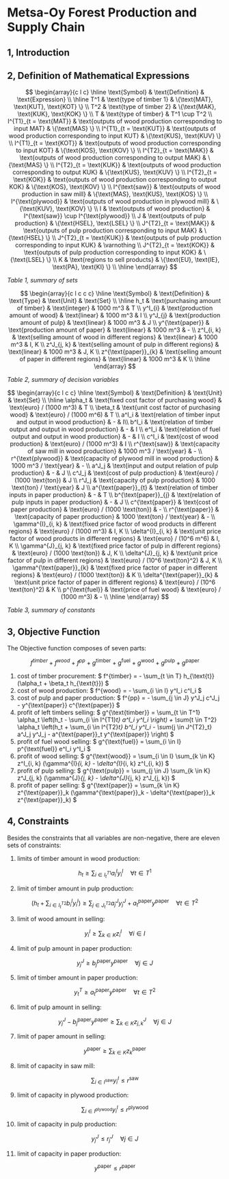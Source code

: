 
# Metsa-Oy Forest Production and Supply Chain

## 1, Introduction

## 2, Definition of Mathematical Expressions

$$
\begin{array}{c l c}
	  \hline
	  \text{Symbol} & \text{Definition} & \text{Expression} \\
	  \hline
	  T^1 & \text{type of timber 1} & \{\text{MAT}, \text{KUT}, \text{KOT} \} \\
	  T^2 & \text{type of timber 2} & \{\text{MAK}, \text{KUK}, \text{KOK} \} \\
		T & \text{type of timber} & T^1 \cup T^2 \\
		I^{T1}_{t = \text{MAT}} & \text{outputs of wood production corresponding to input MAT} & \{\text{MAS} \} \\
		I^{T1}_{t = \text{KUT}} & \text{outputs of wood production corresponding to input KUT} & \{\text{KUS}, \text{KUV} \} \\
		I^{T1}_{t = \text{KOT}} & \text{outputs of wood production corresponding to input KOT} & \{\text{KOS}, \text{KOV} \} \\
		I^{T2}_{t = \text{MAK}} & \text{outputs of wood production corresponding to output MAK} & \{\text{MAS} \} \\
		I^{T2}_{t = \text{KUK}} & \text{outputs of wood production corresponding to output KUK} & \{\text{KUS}, \text{KUV} \} \\
		I^{T2}_{t = \text{KOK}} & \text{outputs of wood production corresponding to output KOK} & \{\text{KOS}, \text{KOV} \} \\
	  I^{\text{saw}} & \text{outputs of wood production in saw mill} & \{\text{MAS}, \text{KUS}, \text{KOS} \} \\
	  I^{\text{plywood}} & \text{outputs of wood production in plywood mill} & \{\text{KUV}, \text{KOV} \} \\
		I & \text{outputs of wood production} & I^{\text{saw}} \cup I^{\text{plywood}} \\
		J & \text{outputs of pulp production} & \{\text{HSEL}, \text{LSEL} \} \\
		J^{T2}_{t = \text{MAK}} & \text{outputs of pulp production corresponding to input MAK} & \{\text{HSEL} \} \\
		J^{T2}_{t = \text{KUK}} & \text{outputs of pulp production corresponding to input KUK} & \varnothing \\
		J^{T2}_{t = \text{KOK}} & \text{outputs of pulp production corresponding to input KOK} & \{\text{LSEL} \} \\
		K & \text{regions to sell products} & \{\text{EU}, \text{IE}, \text{PA}, \text{KI} \} \\
	  \hline
\end{array}
$$

_Table 1, summary of sets_

$$
\begin{array}{c l c c c}
		\hline
		\text{Symbol} & \text{Definition} & \text{Type} & \text{Unit} & \text{Set} \\
		\hline
		h_t & \text{purchasing amount of timber} & \text{integer} & 1000 m^3 & T \\
		y^I_{i} & \text{production amount of wood} & \text{linear} & 1000 m^3 & I \\
		y^J_{j} & \text{production amount of pulp} & \text{linear} & 1000 m^3 & J \\
		y^{\text{paper}} & \text{production amount of paper} & \text{linear} & 1000 m^3 & - \\
		z^I_{i, k} & \text{selling amount of wood in different regions} & \text{linear} & 1000 m^3 & I, K \\
		z^J_{j, k} & \text{selling amount of pulp in different regions} & \text{linear} & 1000 m^3 & J, K \\
		z^{\text{paper}}_{k} & \text{selling amount of paper in different regions} & \text{linear} & 1000 m^3 & K \\
		\hline
\end{array}
$$

_Table 2, summary of decision variables_

$$
\begin{array}{c l c c}
		\hline
		\text{Symbol} & \text{Definition} & \text{Unit} & \text{Set} \\
		\hline
		\alpha_t & \text{fixed cost factor of purchasing wood} & \text{euro} / (1000 m^3) & T \\
		\beta_t & \text{unit cost factor of purchasing wood} & \text{euro} / (1000 m^6) & T \\
		a^I_i & \text{relation of timber input and output in wood production} & - & I\\
		b^I_i & \text{relation of timber output and output in wood production} & - & I \\
		e^I_i & \text{relation of fuel output and output in wood production} & - & I \\
		c^I_i & \text{cost of wood production} & \text{euro} / (1000 m^3) & I \\
		r^{\text{saw}} & \text{capacity of saw mill in wood production} & 1000 m^3 / \text{year} & - \\
		r^{\text{plywood}} & \text{capacity of plywood mill in wood production} & 1000 m^3 / \text{year} & - \\
		a^J_j & \text{input and output relation of pulp production} & - & J \\
		c^J_j & \text{cost of pulp production} & \text{euro} / (1000 \text{ton}) & J \\
		r^J_j & \text{capacity of pulp production} & 1000 \text{ton} / \text{year} & J \\
		a^{\text{paper}}_{t} & \text{relation of timber inputs in paper production} & - & T \\
		b^{\text{paper}}_{j} & \text{relation of pulp inputs in paper production} & - & J \\
		c^{\text{paper}} & \text{cost of paper production} & \text{euro} / (1000 \text{ton}) & - \\
		r^{\text{paper}} & \text{capacity of paper production} & 1000 \text{ton} / \text{year} & - \\
		\gamma^{I}_{i, k} & \text{fixed price factor of wood products in different regions} & \text{euro} / (1000 m^3) & I, K \\
		\delta^{I}_{i, k} & \text{unit price factor of wood products in different regions} & \text{euro} / (10^6 m^6) & I, K \\
		\gamma^{J}_{j, k} & \text{fixed price factor of pulp in different regions} & \text{euro} / (1000 \text{ton}) & J, K \\
		\delta^{J}_{j, k} & \text{unit price factor of pulp in different regions} & \text{euro} / (10^6 \text{ton}^2) & J, K \\
		\gamma^{\text{paper}}_{k} & \text{fixed price factor of paper in different regions} & \text{euro} / (1000 \text{ton}) & K \\
		\delta^{\text{paper}}_{k} & \text{unit price factor of paper in different regions} & \text{euro} / (10^6 \text{ton}^2) & K \\
		p^{\text{fuel}} & \text{price of fuel wood} & \text{euro} / (1000 m^3) & - \\
		\hline
\end{array}
$$

_Table 3, summary of constants_

## 3, Objective Function

The Objective function composes of seven parts:

$$
f^{timber} + f^{wood} + f^{pp} + g^{\text{timber}} + g^{\text{fuel}} + g^{\text{wood}} + g^{\text{pulp}} + g^{\text{paper}}
$$

1. cost of timber procurement: $ f^{timber} = - \sum_{t \in T} h_{\text{t}} (\alpha_t + \beta_t h_{\text{t}}) $
2. cost of wood production: $ f^{wood} = - \sum_{i \in I} y^I_i c^I_i $
3. cost of pulp and paper production: $ f^{pp} = - \sum_{j \in J} y^J_j c^J_j - y^{\text{paper}} c^{\text{paper}} $
4. profit of left timbers selling: $ g^{\text{timber}} = \sum_{t \in T^1} \alpha_t \left(h_t - \sum_{i \in I^{T1}_t} a^I_i y^I_i \right) + \sum_{t \in T^2} \alpha_t \left(h_t + \sum_{i \in I^{T2}_t} b^I_i y^I_i - \sum_{j \in J^{T2}_t} a^J_j y^J_j - a^{\text{paper}}_t y^{\text{paper}} \right) $
5. profit of fuel wood selling: $ g^{\text{fuel}} = \sum_{i \in I} p^{\text{fuel}} e^I_i y^I_i $
6. profit of wood selling: $ g^{\text{wood}} = \sum_{i \in I} \sum_{k \in K} z^I_{i, k} (\gamma^{I}_{i, k} - \delta^{I}_{i, k} z^I_{i, k}) $
7. profit of pulp selling: $ g^{\text{pulp}} = \sum_{j \in J} \sum_{k \in K} z^J_{j, k} (\gamma^{J}_{j, k} - \delta^{J}_{j, k} z^J_{j, k}) $
8. profit of paper selling: $ g^{\text{paper}} = \sum_{k \in K} z^{\text{paper}}_k (\gamma^{\text{paper}}_k - \delta^{\text{paper}}_k z^{\text{paper}}_k) $

## 4, Constraints

Besides the constraints that all variables are non-negative, there are eleven sets of constraints:

1. limits of timber amount in wood production:

$$
h_t \geq \sum_{i \in I^{T1}_t} a^I_i y^I_i \quad \forall t \in T^1
$$

2. limit of timber amount in pulp production:

$$
\left(h_t + \sum_{i \in I^{T2}_t} b^I_i y^I_i \right) \geq \sum_{j \in J^{T2}_t} a^J_j y^J_j + a^{\text{paper}}_t y^{\text{paper}} \quad \forall t \in T^2
$$

3. limit of wood amount in selling:

$$
y^I_i \geq \sum_{k \in K} z^I_i \quad \forall i \in I
$$

4. limit of pulp amount in paper production:

$$
y^J_j \geq b^{\text{paper}}_j y^{\text{paper}} \quad \forall j \in J
$$

5. limit of timber amount in paper production:

$$
y^T_t \geq a^{\text{paper}}_t y^{\text{paper}} \quad \forall t \in T^2
$$

6. limit of pulp amount in selling:

$$
y^J_j - b^{\text{paper}}_j y^{\text{paper}} \geq \sum_{k \in K} z^J_{j, k} \quad \forall j \in J
$$

7. limit of paper amount in selling:

$$
y^{\text{paper}} \geq \sum_{k \in K} z^{\text{paper}}_k
$$

8. limit of capacity in saw mill:

$$
\sum_{i \in I^{\text{saw}}} y^I_i \leq r^{\text{saw}}
$$

9. limit of capacity in plywood production:

$$
\sum_{i \in I^{\text{plywood}}} y^I_i \leq r^{\text{plywood}}
$$

10. limit of capacity in pulp production:

$$
y^J_j \leq r^J_j \quad \forall j \in J
$$

11. limit of capacity in paper production:

$$
y^{\text{paper}} \leq r^{\text{paper}}
$$

